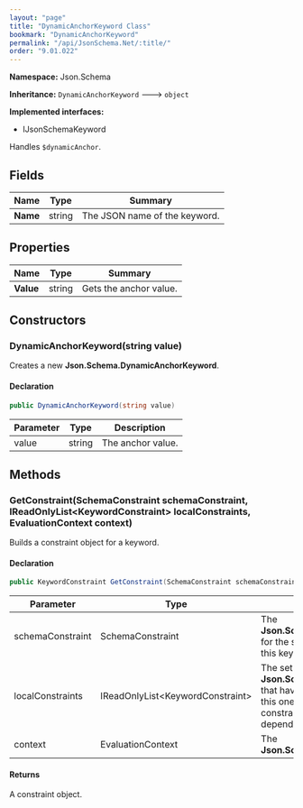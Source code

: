 ```yaml
---
layout: "page"
title: "DynamicAnchorKeyword Class"
bookmark: "DynamicAnchorKeyword"
permalink: "/api/JsonSchema.Net/:title/"
order: "9.01.022"
---
```

**Namespace:** Json.Schema

**Inheritance:**
`DynamicAnchorKeyword`
 🡒 
`object`

**Implemented interfaces:**

- IJsonSchemaKeyword

Handles `$dynamicAnchor`.

## Fields

| Name | Type | Summary |
|---|---|---|
| **Name** | string | The JSON name of the keyword. |

## Properties

| Name | Type | Summary |
|---|---|---|
| **Value** | string | Gets the anchor value. |

## Constructors

### DynamicAnchorKeyword(string value)

Creates a new **Json.Schema.DynamicAnchorKeyword**.

#### Declaration

```c#
public DynamicAnchorKeyword(string value)
```

| Parameter | Type | Description |
|---|---|---|
| value | string | The anchor value. |


## Methods

### GetConstraint(SchemaConstraint schemaConstraint, IReadOnlyList\<KeywordConstraint\> localConstraints, EvaluationContext context)

Builds a constraint object for a keyword.

#### Declaration

```c#
public KeywordConstraint GetConstraint(SchemaConstraint schemaConstraint, IReadOnlyList<KeywordConstraint> localConstraints, EvaluationContext context)
```

| Parameter | Type | Description |
|---|---|---|
| schemaConstraint | SchemaConstraint | The **Json.Schema.SchemaConstraint** for the schema object that houses this keyword. |
| localConstraints | IReadOnlyList\<KeywordConstraint\> | The set of other **Json.Schema.KeywordConstraint**s that have been processed prior to this one. Will contain the constraints for keyword dependencies. |
| context | EvaluationContext | The **Json.Schema.EvaluationContext**. |


#### Returns

A constraint object.

